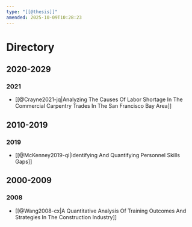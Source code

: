 ```yaml
---
type: "[[@thesis]]"
amended: 2025-10-09T10:28:23
---
```


# Directory
## 2020-2029
### 2021
- [[@Crayne2021-jq|Analyzing The Causes Of Labor Shortage In The Commercial Carpentry Trades In The San Francisco Bay Area]]
## 2010-2019
### 2019
- [[@McKenney2019-qi|Identifying And Quantifying Personnel Skills Gaps]]
## 2000-2009
### 2008
- [[@Wang2008-cx|A Quantitative Analysis Of Training Outcomes And Strategies In The Construction Industry]]
